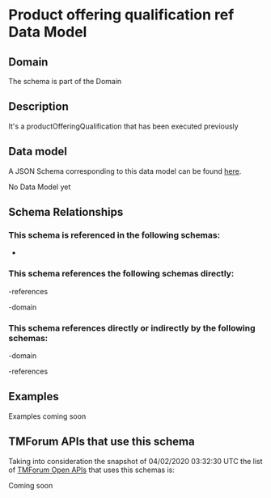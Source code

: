 # Product offering qualification ref Data Model

## Domain

The  schema is part of the  Domain

## Description

It&#x27;s a productOfferingQualification that has been executed previously

## Data model

A JSON Schema corresponding to this data model can be found
[here](https://github.com/tmforum-rand/schemas/blob/candidates/Product/ProductOfferingQualificationRef.schema.json).

No Data Model yet

## Schema Relationships

### This schema is referenced in the following schemas:

-

### This schema references the following schemas directly:

-references

-domain

### This schema references directly or indirectly by the following schemas:

-domain

-references



## Examples

Examples coming soon

## TMForum APIs that use this schema

Taking into consideration the snapshot of 04/02/2020 03:32:30 UTC the list of [TMForum Open APIs](https://www.tmforum.org/open-apis/) that uses this schemas is:

Coming soon